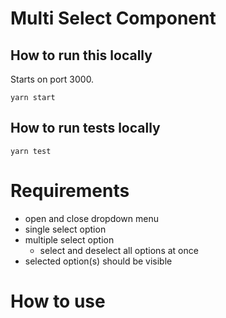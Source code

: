 # Multi Select Component

## How to run this locally
Starts on port 3000.
```
yarn start
```

## How to run tests locally
```
yarn test
```

# Requirements

* open and close dropdown menu
* single select option
* multiple select option
  * select and deselect all options at once
* selected option(s) should be visible

# How to use